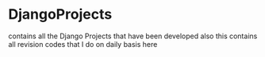 # DjangoProjects
contains all the Django Projects that have been developed
also this contains all revision codes that I do on daily basis here
